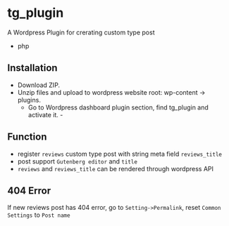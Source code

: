 # tg_plugin

  A Wordpress Plugin for crerating custom type post

- php

## Installation
 - Download ZIP. 
 - Unzip files and upload to wordpress website root: wp-content -> plugins.   
	- Go to Wordpress dashboard plugin section, find tg_plugin and activate it. - 


## Function

 - register `reviews` custom type post with string meta field `reviews_title`
 - post support `Gutenberg editor` and `title`
 - `reviews` and `reviews_title` can be rendered through wordpress API


## 404 Error
   If new reviews post has 404 error, go to `Setting->Permalink`, reset `Common Settings` to `Post name`
  


